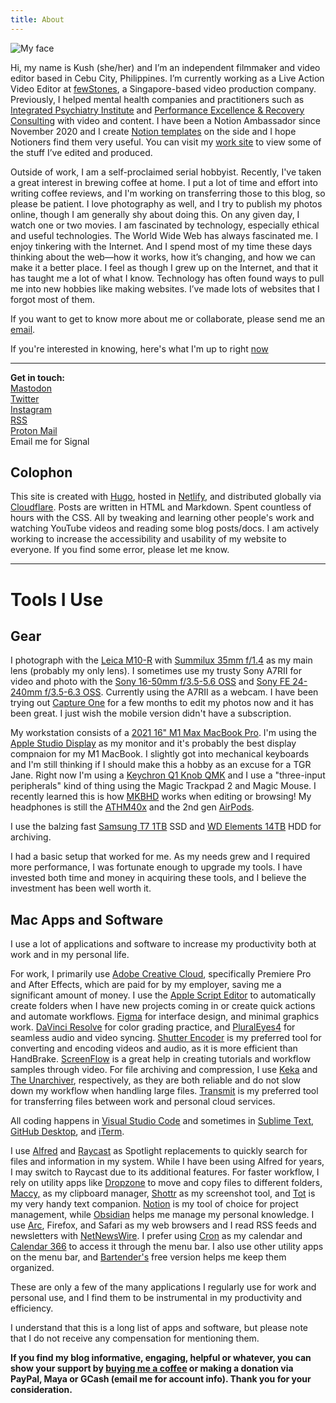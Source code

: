 ```yaml
---
title: About
---
```


![My face](/media/Kushaiah.jpg "Hello")

Hi, my name is Kush (she/her) and I’m an independent filmmaker and video editor based in Cebu City, Philippines.
I’m currently working as a Live Action Video Editor at [fewStones](https://fewstones.com/), a Singapore-based video production company.
Previously, I helped mental health companies and practitioners such as [Integrated Psychiatry Institute](https://psychiatryinstitute.com/) and [Performance Excellence & Recovery Consulting](https://www.trainwithperc.com) with video and content. I have been a Notion Ambassador since November 2020 and I create [Notion templates](https://krabf.gumroad.com) on the side and I hope Notioners find them very useful. You can visit my [work site](https://krabf.com/works) to view some of the stuff I’ve edited and produced.

Outside of work, I am a self-proclaimed serial hobbyist. Recently, I've taken a great interest in brewing coffee at home. I put a lot of time and effort into writing coffee reviews, and I'm working on transferring those to this blog, so please be patient. I love photography as well, and I try to publish my photos online, though I am generally shy about doing this. On any given day, I watch one or two movies. I am fascinated by technology, especially ethical and useful technologies. The World Wide Web has always fascinated me. I enjoy tinkering with the Internet. And I spend most of my time these days thinking about the web—how it works, how it’s changing, and how we can make it a better place. I feel as though I grew up on the Internet, and that it has taught me a lot of what I know. Technology has often found ways to pull me into new hobbies like making websites. I’ve made lots of websites that I forgot most of them.

If you want to get to know more about me or collaborate, please send me an [email](mailto:krabfx@gmail.com).

If you're interested in knowing, here's what I'm up to right [now](/now)

<hr>


**Get in touch:**\
<a rel="me" href="https://mastodon.social/@krabf">Mastodon</a>\
<a href="http://twitter.com/krabf_" rel="me">Twitter</a>\
<a href="http://instagram.com/krabf" rel="me">Instagram</a>\
<a href="/index.xml" type="application/rss+xml">RSS</a>\
[Proton Mail](mailto:krabf@protonmail.com)\
Email me for Signal


## Colophon
This site is created with [Hugo](https://gohugo.io/), hosted in [Netlify](https://www.netlify.com/), and distributed globally via [Cloudflare](https://www.cloudflare.com/). Posts are written in HTML and Markdown. Spent countless of hours with the CSS. All by tweaking and learning other people's work and watching YouTube videos and reading some blog posts/docs. I am actively working to increase the accessibility and usability of my website to everyone. If you find some error, please let me know.


<hr>


# Tools I Use

## Gear

I photograph with the [Leica M10-R](https://leica-camera.com/en-int/photography/cameras/m/m10-r-black/details) with [Summilux 35mm f/1.4](https://leica-camera.com/en-int/photography/lenses/m/summilux-m-35mm-f1-4-asph-black) as my main lens (probably my only lens). I sometimes use my trusty Sony A7RII for video and photo with the [Sony 16-50mm f/3.5-5.6 OSS](https://www.sony.com.ph/electronics/camera-lenses/selp1650) and [Sony FE 24-240mm f/3.5-6.3 OSS](https://www.sony.com.ph/electronics/camera-lenses/sel24240). Currently using the A7RII as a webcam. I have been trying out [Capture One](https://www.captureone.com/en) for a few months to edit my photos now and it has been great. I just wish the mobile version didn't have a subscription.

My workstation consists of a [2021 16" M1 Max MacBook Pro](https://support.apple.com/kb/SP858?locale=en_US). I'm using the [Apple Studio Display](https://www.apple.com/ph/studio-display/) as my monitor and it's probably the best display compnaion for my M1 MacBook. I slightly got into mechanical keyboards and I'm still thinking if I should make this a hobby as an excuse for a TGR Jane. Right now I'm using a [Keychron Q1 Knob QMK](https://www.keychron.com/products/keychron-q2-qmk-custom-mechanical-keyboard?variant=40218169147481) and I use a "three-input peripherals" kind of thing using the Magic Trackpad 2 and Magic Mouse. I recently learned this is how [MKBHD](https://youtube.com/watch?v=cxp-FCDUkNc&t=459) works when editing or browsing! My headphones is still the [ATHM40x](https://www.audio-technica.com/en-eu/ath-m40x) and the 2nd gen [AirPods](https://www.apple.com/ph/shop/product/MV7N2ZA/A/airpods-with-charging-case).

I use the balzing fast [Samsung T7 1TB](https://www.samsung.com/us/computing/memory-storage/portable-solid-state-drives/portable-ssd-t7-usb-3-2-1tb--gray--mu-pc1t0t-am/) SSD and [WD Elements 14TB](https://www.westerndigital.com/en-ap/products/external-drives/wd-elements-desktop-usb-3-0-hdd#WDBBKG0140HBK-AESN) HDD for archiving.

I had a basic setup that worked for me. As my needs grew and I required more performance, I was fortunate enough to upgrade my tools. I have invested both time and money in acquiring these tools, and I believe the investment has been well worth it.


## Mac Apps and Software

I use a lot of applications and software to increase my productivity both at work and in my personal life.

For work, I primarily use [Adobe Creative Cloud](https://www.adobe.com/ph_en/creativecloud.html), specifically Premiere Pro and After Effects, which are paid for by my employer, saving me a significant amount of money. I use the [Apple Script Editor](https://support.apple.com/en-ph/guide/script-editor/welcome/mac) to automatically create folders when I have new projects coming in or create quick actions and automate workflows. [Figma](https://www.figma.com) for interface design, and minimal graphics work. [DaVinci Resolve](https://www.blackmagicdesign.com/products/davinciresolve) for color grading practice, and [PluralEyes4](https://www.maxon.net/en/red-giant/pluraleyes) for seamless audio and video syncing. [Shutter Encoder](https://www.shutterencoder.com/) is my preferred tool for converting and encoding videos and audio, as it is more efficient than HandBrake. [ScreenFlow](https://www.telestream.net/screenflow/) is a great help in creating tutorials and workflow samples through video. For file archiving and compression, I use [Keka](https://www.keka.io/) and [The Unarchiver](https://theunarchiver.com/), respectively, as they are both reliable and do not slow down my workflow when handling large files. [Transmit](https://panic.com/transmit/) is my preferred tool for transferring files between work and personal cloud services.

All coding happens in [Visual Studio Code](https://code.visualstudio.com/) and sometimes in [Sublime Text](https://www.sublimetext.com/), [GitHub Desktop](https://desktop.github.com/), and [iTerm](https://iterm2.com/).

I use [Alfred](https://www.alfredapp.com/) and [Raycast](https://www.raycast.com/) as Spotlight replacements to quickly search for files and information in my system. While I have been using Alfred for years, I may switch to Raycast due to its additional features. For faster workflow, I rely on utility apps like [Dropzone](https://aptonic.com/) to move and copy files to different folders, [Maccy,](https://maccy.app/) as my clipboard manager, [Shottr](https://shottr.cc/) as my screenshot tool, and [Tot](https://tot.rocks/) is my very handy text companion. [Notion](https://www.notion.so/) is my tool of choice for project management, while [Obsidian](https://obsidian.md/) helps me manage my personal knowledge. I use [Arc](https://arc.net/), Firefox, and Safari as my web browsers and I read RSS feeds and newsletters with [NetNewsWire](https://netnewswire.com/). I prefer using [Cron](https://cron.com/) as my calendar and [Calendar 366](https://nspektor.com/en) to access it through the menu bar. I also use other utility apps on the menu bar, and [Bartender's](https://www.macbartender.com/) free version helps me keep them organized.

These are only a few of the many applications I regularly use for work and personal use, and I find them to be instrumental in my productivity and efficiency.

I understand that this is a long list of apps and software, but please note that I do not receive any compensation for mentioning them.

**If you find my blog informative, engaging, helpful or whatever, you can show your support by [buying me a coffee](https://www.buymeacoffee.com/krabf) or making a donation via PayPal, Maya or GCash (email me for account info). Thank you for your consideration.**